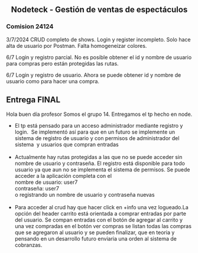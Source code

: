 <h2 align="center"> Nodeteck - Gestión de ventas de espectáculos </h2>
<h3>Comision 24124</h3>
<p>3/7/2024 CRUD completo de shows. Login y register incompleto. Solo hace alta de usuario por Postman. Falta homogeneizar colores. </p>
<p>6/7 Login y registro parcial. No es posible obtener el id y nombre de usuario para compras pero están protegidas las rutas. </p>
<p>6/7 Login y registro de usuario. Ahora se puede obtener id y nombre de usuario como para hacer una compra. </p>
<h2>Entrega FINAL</h2>

<p>Hola buen día profesor Somos el grupo 14. Entregamos el tp hecho en node.
<ul>
 <li>
 El tp está pensado para un acceso administrador mediante registro y login. 
 Se implementó así para que en un futuro se implemente un sistema de registro de usuario y con permisos de administrador del sistema  y usuarios que compran entradas
 </li><br>
<li>Actualmente hay rutas protegidas a las que no se puede acceder sin nombre de usuario y contraseña. El registro está disponible para todo usuario ya que aun no se implementa el sistema de permisos. Se puede acceder a la aplicación completa con el <br> nombre de usuario: user7 <br> contraseña: user7  <br> o registrando un nombre de usuario y contraseña nuevas</li><br>

<li>Para acceder al crud hay que hacer click en +info una vez logueado.La opción del header carrito está orientada a comprar entradas por parte del usuario. Se compan entradas con el botón de agregar al carrito y una vez compradas en el botón ver compras se listan todas las compras que se agregaron al usuario y se pueden finalizar, que en teoria y pensando en un desarrollo futuro enviaria una orden al sistema de cobranzas.</li> </ul>

